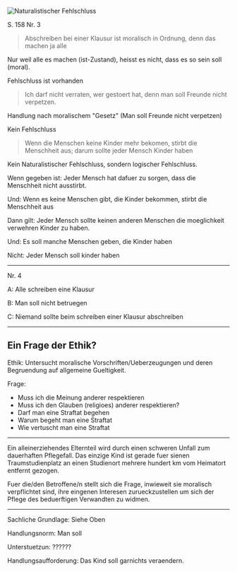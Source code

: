 ![Naturalistischer Fehlschluss](Bilder/2019-11-19-naturalistischerFehlschluss.png)

S. 158 Nr. 3

> Abschreiben bei einer Klausur ist moralisch in Ordnung, denn das machen ja alle

Nur weil alle es machen (ist-Zustand), heisst es nicht, dass es so sein soll (moral).

Fehlschluss ist vorhanden

> Ich darf nicht verraten, wer gestoert hat, denn man soll Freunde nicht verpetzen.

Handlung nach moralischem "Gesetz" (Man soll Freunde nicht verpetzen)

Kein Fehlschluss

> Wenn die Menschen keine Kinder mehr bekomen, stirbt die Menschheit aus; darum sollte jeder Mensch Kinder haben

Kein Naturalistischer Fehlschluss, sondern logischer Fehlschluss.

Wenn gegeben ist: Jeder Mensch hat dafuer zu sorgen, dass die Menschheit nicht ausstirbt.

Und: Wenn es keine Menschen gibt, die Kinder bekommen, stirbt die Menschheit aus

Dann gilt: Jeder Mensch sollte keinen anderen Menschen die moeglichkeit verwehren Kinder zu haben.

Und: Es soll manche Menschen geben, die Kinder haben

Nicht: Jeder Mensch soll kinder haben

---

Nr. 4

A: Alle schreiben eine Klausur

B: Man soll nicht betruegen

C: Niemand sollte beim schreiben einer Klausur abschreiben

---

## Ein Frage der Ethik?

Ethik: Untersucht moralische Vorschriften/Ueberzeugungen und deren Begruendung auf allgemeine Gueltigkeit.

Frage:
- Muss ich die Meinung anderer respektieren
- Muss ich den Glauben (religioes) anderer respektieren?
- Darf man eine Straftat begehen
- Warum begeht man eine Straftat
- Wie vertuscht man eine Straftat

---

Ein alleinerziehendes Elternteil wird durch einen schweren Unfall zum dauerhaften Pflegefall.
Das einzige Kind ist gerade fuer sienen Traumstudienplatz an einen Studienort mehrere hundert km vom Heimatort entfernt gezogen.

Fuer die/den Betroffene/n stellt sich die Frage, inwieweit sie moralisch verpflichtet sind, ihre eingenen Interesen zurueckzustellen um sich der Pflege des beduerftigen Verwandten zu widmen.

---

Sachliche Grundlage: Siehe Oben

Handlungsnorm: Man soll 

Unterstuetzun: ??????

Handlungsaufforderung: Das Kind soll garnichts veraendern.
